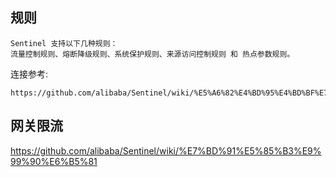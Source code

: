 
## 规则

```text
Sentinel 支持以下几种规则：
流量控制规则、熔断降级规则、系统保护规则、来源访问控制规则 和 热点参数规则。

```

连接参考:
```text
https://github.com/alibaba/Sentinel/wiki/%E5%A6%82%E4%BD%95%E4%BD%BF%E7%94%A8

```

## 网关限流

https://github.com/alibaba/Sentinel/wiki/%E7%BD%91%E5%85%B3%E9%99%90%E6%B5%81
